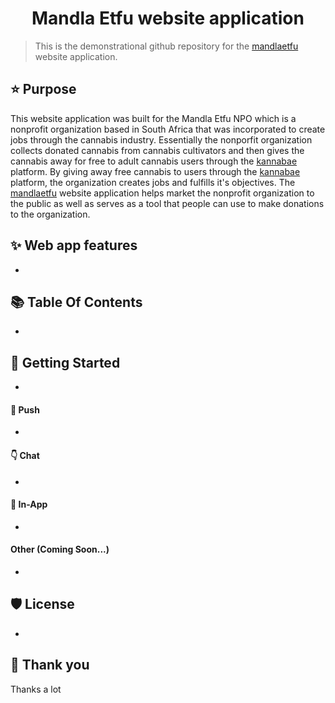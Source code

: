 
<h1 align="center">Mandla Etfu website application</h1>

> This is the demonstrational github repository for the [mandlaetfu](https://novu.co/hacktoberfest/) website application.


## ⭐️ Purpose

This website application was built for the Mandla Etfu NPO which is a nonprofit organization based in South Africa that was incorporated to create jobs through the cannabis industry. Essentially the nonporfit organization collects donated cannabis from cannabis cultivators and then gives the cannabis away for free to adult cannabis users through the [kannabae](https://novu.co/hacktoberfest/) platform. By giving away free cannabis to users through the [kannabae](https://novu.co/hacktoberfest/) platform, the organization creates jobs and fulfills it's objectives. The [mandlaetfu](https://novu.co/hacktoberfest/) website application helps market the nonprofit organization to the public as well as serves as a tool that people can use to make donations to the organization.

## ✨ Web app features

- 


## 📚 Table Of Contents

-

## 🚀 Getting Started

-

#### 📱 Push

-

#### 👇 Chat

-

#### 📱 In-App

-

#### Other (Coming Soon...)

- 


## 🛡️ License

-

## 💪 Thank you

Thanks a lot 


